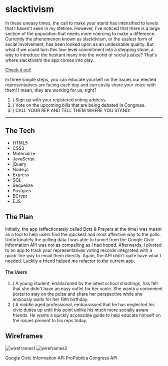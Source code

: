 # slacktivism

In these uneasy times, the call to make your stand has intensified to levels that I
haven't seen in my lifetime. However, I've noticed that there is a large section of
the population that needs more coercing to make a difference. Currently the phenomenon known as slacktivism, or the easiest form of social involvement, has been looked upon as an undesirable quality.
But what if we could turn this low-level commitment into a stepping stone, a way to introduce
the hesitant many into the world of social justice? That's where slacktivism the app comes into play.

[Check it out!](http://slacktivism.herokuapp.com/)

In three simple steps, you can educate yourself on the issues our elected representatives are facing each day and can easily share your voice with them! I mean, they are working for us, right?

1. ) Sign up with your registered voting address.
2. ) Vote on the upcoming bills that are being debated in Congress.
3. ) CALL YOUR REP AND TELL THEM WHERE YOU STAND!

***

## The Tech
* HTML5
* CSS3
* Materialize
* JavaScript
* jQuery
* Node.js
* Express
* SQL
* Sequelize
* Postgres
* BCrypt
* EJS

## The Plan

Initially, the app (affectionately called Bots & Prayers at the time) was meant as a tool to help users find the quickest and most affective way to the polls. Unfortunately the polling data I was able to funnel from the Google Civic Information API was not as compelling as I had hoped. Afterwards, I pivoted to an app to track your representatives voting records integrated with a quick-fire way to email them directly. Again, the API didn't quite have what I needed. Luckily a friend helped me refactor to the current app.

#### The Users

1. ) A young student, emblazoned by the latest school shootings, has felt that she didn't have an easy outlet for her voice. She wants a convenient portal to stay on the pulse and share her perspective while she anxiously waits for her 18th birthday.
2. ) A middle aged professional, embarrassed that he has neglected his civic duties up until this point unlike his much more socially aware friends. He wants a quickly accessible guide to help educate himself on the issues present to his reps today.

## Wireframes

![wireframes1](public/img/wireframes1.jpg?raw=true)
![wireframes2](public/img/wireframes2.jpg)



Google Civic Information API
ProPublica Congress API
